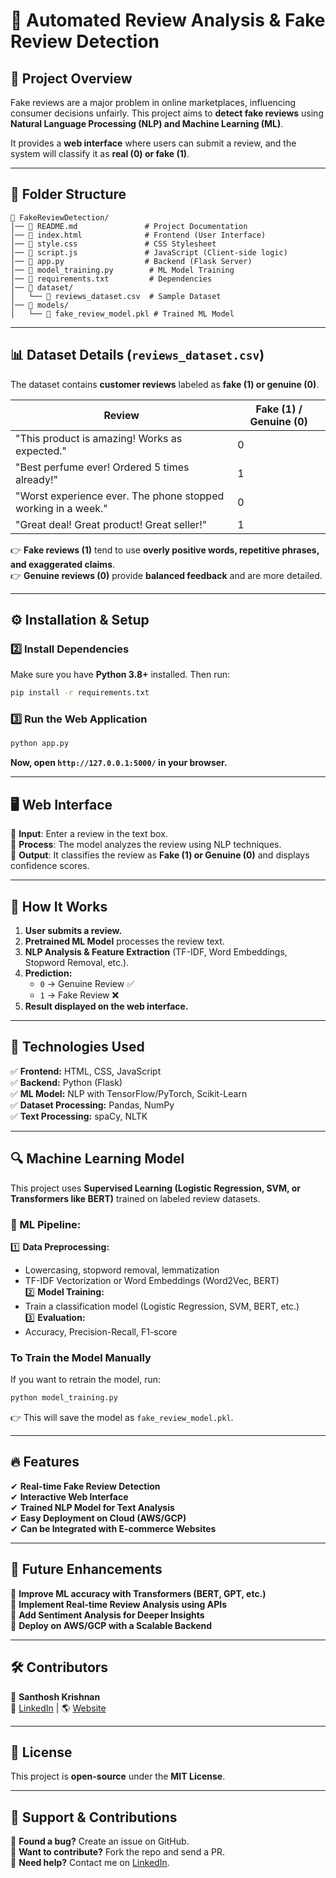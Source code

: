 # 📢 Automated Review Analysis & Fake Review Detection

## 🚀 Project Overview
Fake reviews are a major problem in online marketplaces, influencing consumer decisions unfairly. This project aims to **detect fake reviews** using **Natural Language Processing (NLP) and Machine Learning (ML)**.  

It provides a **web interface** where users can submit a review, and the system will classify it as **real (0) or fake (1)**.

---

## 📂 Folder Structure
```
📁 FakeReviewDetection/
│── 📄 README.md               # Project Documentation
│── 📄 index.html              # Frontend (User Interface)
│── 📄 style.css               # CSS Stylesheet
│── 📄 script.js               # JavaScript (Client-side logic)
│── 📄 app.py                  # Backend (Flask Server)
│── 📄 model_training.py        # ML Model Training
│── 📄 requirements.txt         # Dependencies
│── 📂 dataset/             
│   └── 📄 reviews_dataset.csv  # Sample Dataset
│── 📂 models/
│   └── 📄 fake_review_model.pkl # Trained ML Model
```

---

## 📊 Dataset Details (`reviews_dataset.csv`)
The dataset contains **customer reviews** labeled as **fake (1) or genuine (0)**.

| Review | Fake (1) / Genuine (0) |
|--------|-----------------------|
| "This product is amazing! Works as expected." | 0 |
| "Best perfume ever! Ordered 5 times already!" | 1 |
| "Worst experience ever. The phone stopped working in a week." | 0 |
| "Great deal! Great product! Great seller!" | 1 |

👉 **Fake reviews (1)** tend to use **overly positive words, repetitive phrases, and exaggerated claims**.  
👉 **Genuine reviews (0)** provide **balanced feedback** and are more detailed.

---

## ⚙️ Installation & Setup
### **2️⃣ Install Dependencies**
Make sure you have **Python 3.8+** installed. Then run:
```bash
pip install -r requirements.txt
```

### **3️⃣ Run the Web Application**
```bash
python app.py
```
**Now, open `http://127.0.0.1:5000/` in your browser.**  

---

## 🖥️ Web Interface
🔹 **Input**: Enter a review in the text box.  
🔹 **Process**: The model analyzes the review using NLP techniques.  
🔹 **Output**: It classifies the review as **Fake (1) or Genuine (0)** and displays confidence scores.

---

## 🧠 How It Works
1. **User submits a review.**  
2. **Pretrained ML Model** processes the review text.  
3. **NLP Analysis & Feature Extraction** (TF-IDF, Word Embeddings, Stopword Removal, etc.).  
4. **Prediction:**  
   - `0` → Genuine Review ✅  
   - `1` → Fake Review ❌  
5. **Result displayed on the web interface.**

---

## 📌 Technologies Used
✅ **Frontend:** HTML, CSS, JavaScript  
✅ **Backend:** Python (Flask)  
✅ **ML Model:** NLP with TensorFlow/PyTorch, Scikit-Learn  
✅ **Dataset Processing:** Pandas, NumPy  
✅ **Text Processing:** spaCy, NLTK  

---

## 🔍 Machine Learning Model
This project uses **Supervised Learning (Logistic Regression, SVM, or Transformers like BERT)** trained on labeled review datasets.

### 📌 ML Pipeline:
1️⃣ **Data Preprocessing:**  
   - Lowercasing, stopword removal, lemmatization  
   - TF-IDF Vectorization or Word Embeddings (Word2Vec, BERT)  
2️⃣ **Model Training:**  
   - Train a classification model (Logistic Regression, SVM, BERT, etc.)  
3️⃣ **Evaluation:**  
   - Accuracy, Precision-Recall, F1-score  

### **To Train the Model Manually**
If you want to retrain the model, run:
```bash
python model_training.py
```
👉 This will save the model as `fake_review_model.pkl`.

---

## 🔥 Features
✔ **Real-time Fake Review Detection**  
✔ **Interactive Web Interface**  
✔ **Trained NLP Model for Text Analysis**  
✔ **Easy Deployment on Cloud (AWS/GCP)**  
✔ **Can be Integrated with E-commerce Websites**  

---

## 📝 Future Enhancements
🔹 **Improve ML accuracy with Transformers (BERT, GPT, etc.)**  
🔹 **Implement Real-time Review Analysis using APIs**  
🔹 **Add Sentiment Analysis for Deeper Insights**  
🔹 **Deploy on AWS/GCP with a Scalable Backend**  

---

## 🛠️ Contributors
👤 **Santhosh Krishnan**  
🔗 [LinkedIn](https://www.linkedin.com/in/santhosh-krishnan-802574292) | 🌎 [Website](https://santhoshofcl.info)  

---

## 📜 License
This project is **open-source** under the **MIT License**.  

---

## 🌟 Support & Contributions
📌 **Found a bug?** Create an issue on GitHub.  
📌 **Want to contribute?** Fork the repo and send a PR.  
📌 **Need help?** Contact me on [LinkedIn](https://www.linkedin.com/in/santhosh-krishnan-802574292).  


